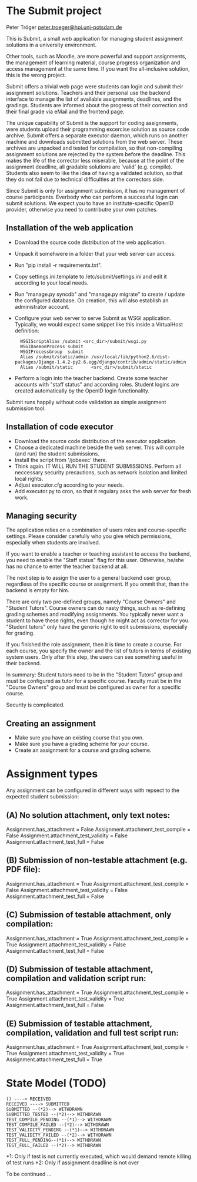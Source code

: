 The Submit project
==================

Peter Tröger <peter.troeger@hpi.uni-potsdam.de>

This is Submit, a small web application for managing student assignment solutions in a university environment.

Other tools, such as Moodle, are more powerful and support assignments, the management of learning material, course progress organization and access management at the same time. If you want the all-inclusive solution, this is the wrong project.

Submit offers a trivial web page were students can login and submit their assignment solutions. Teachers and their personal use the backend interface to manage the list of available assignments, deadlines, and the gradings. Students are informed about the progress of their correction and their final grade via eMail and the frontend page.

The unique capability of Submit is the support for coding assignments, were students upload their programming excercise solution as source code archive. Submit offers a separate executor daemon, which runs on another machine and downloads submitted solutions from the web server. These archives are unpacked and tested for compilation,  so that non-compiling assignment solutions are rejected by the system before the deadline. 
This makes the life of the corrector less miserable, because at the point of the assignment deadline, all gradable solutions are 'valid' (e.g. compile). Students also seem to like the idea of having a validated solution, so that they do not fail due to technical difficulties at the correctors side.

Since Submit is only for assignment submission, it has no management of course participants. Everbody who can perform a successful login can submit solutions. We expect you to have an institute-specific OpenID provider, otherwise you need to contributre your own patches.

Installation of the web application
-----------------------------------

- Download the source code distribution of the web application.
- Unpack it somehwere in a folder that your web server can access.
- Run "pip install -r requirements.txt".
- Copy settings.ini.template to /etc/submit/settings.ini and edit it according to your local needs. 
- Run "manage.py syncdb" and "manage.py migrate" to create / update the configured database. On creation,
  this will also establish an administrator account.
- Configure your web server to serve Submit as WSGI application. Typically, we would expect some snippet like this inside a VirtualHost definition:

	    WSGIScriptAlias /submit <src_dir>/submit/wsgi.py
    	WSGIDaemonProcess submit
    	WSGIProcessGroup  submit
    	Alias /submit/static/admin /usr/local/lib/python2.6/dist-packages/Django-1.4.2-py2.6.egg/django/contrib/admin/static/admin
    	Alias /submit/static       <src_dir>/submit/static

- Perform a login into the teacher backend. Create some teacher accounts with "staff status" and according roles. Student logins are created automatically by the OpenID login functionality.

Submit runs happily without code validation as simple assignment submission tool. 

Installation of code executor
------------------------------

- Download the source code distribution of the executor application.
- Choose a dedicated machine beside the web server. This will compile (and run) the student submissions.
- Install the script from '/jobexec' there.
- Think again. IT WILL RUN THE STUDENT SUBMISSIONS. Perform all neccessary security precautions, such as network isolation and limited local rights.
- Adjust executor.cfg according to your needs.
- Add executor.py to cron, so that it regulary asks the web server for fresh work.

Managing security
-----------------
The application relies on a combination of users roles and course-specific settings. Please consider carefully who you give which permissions, especially when students are involved.

If you want to enable a teacher or teaching assistant to access the backend, you need to enable the "Staff status" flag for this user. Otherwise, he/she has no chance to enter the teacher backend at all.

The next step is to assign the user to a general backend user group, regardless of the specific course or assignment. If you ommit that, than the backend is empty for him.

There are only two pre-defined groups, namely "Course Owners" and "Student Tutors". Course owners can do nasty things, such as re-defining grading schemes and modifying assignments. You typically never want a student to have these rights, even though he might act as corrector for you. "Student tutors" only have the generic right to edit submissions, especially for grading.

If you finished the role assignment, then it is time to create a course. For each course, you specify the owner and the list of tutors in terms of existing system users. Only after this step, the users can see something useful in their backend.

In summary: Student tutors need to be in the "Student Tutors" group and must be configured as tutor for a specific course. Faculty must be in the "Course Owners" group and must be configured as owner for a specific course.

Security is complicated. 

Creating an assignment
----------------------
- Make sure you have an existing course that you own.
- Make sure you have a grading scheme for your course.
- Create an assignment for a course and grading scheme.

Assignment types
================

Any assignment can be configured in different ways with repsect to the expected student submission:

(A) No solution attachment, only text notes:
--------------------------------------------
Assignment.has_attachment = False
Assignment.attachment_test_compile = False
Assignment.attachment_test_validity = False
Assignment.attachment_test_full = False

(B) Submission of non-testable attachment (e.g. PDF file):
----------------------------------------------------------
Assignment.has_attachment = True
Assignment.attachment_test_compile = False
Assignment.attachment_test_validity = False
Assignment.attachment_test_full = False

(C) Submission of testable attachment, only compilation:
----------------------------------------------------------
Assignment.has_attachment = True
Assignment.attachment_test_compile = True
Assignment.attachment_test_validity = False
Assignment.attachment_test_full = False

(D) Submission of testable attachment, compilation and validation script run:
------------------------------------------------------------------------------
Assignment.has_attachment = True
Assignment.attachment_test_compile = True
Assignment.attachment_test_validity = True
Assignment.attachment_test_full = False

(E) Submission of testable attachment, compilation, validation and full test script run:
-----------------------------------------------------------------------------------------
Assignment.has_attachment = True
Assignment.attachment_test_compile = True
Assignment.attachment_test_validity = True
Assignment.attachment_test_full = True

State Model (TODO)
==================
	() ----> RECEIVED
	RECEIVED ----> SUBMITTED
	SUBMITTED --(*2)--> WITHDRAWN
	SUBMITTED_TESTED --(*2)--> WITHDRAWN
	TEST_COMPILE_PENDING --(*1)--> WITHDRAWN
	TEST_COMPILE_FAILED --(*2)--> WITHDRAWN
	TEST_VALIDITY_PENDING --(*1)--> WITHDRAWN
	TEST_VALIDITY_FAILED --(*2)--> WITHDRAWN
	TEST_FULL_PENDING--(*1)--> WITHDRAWN
	TEST_FULL_FAILED --(*2)--> WITHDRAWN

*1: Only if test is not currently executed, which would demand remote killing of test runs
*2: Only if assignment deadline is not over

To be continued ...

